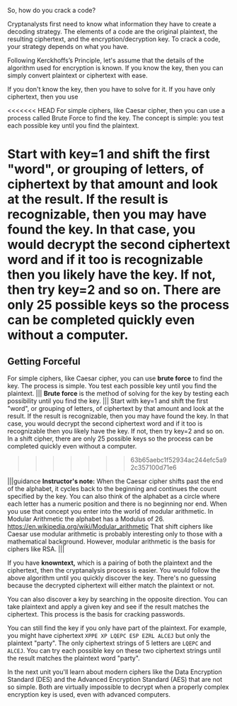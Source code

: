 So, how do you crack a code?

Cryptanalysts first need to know what information they have to create a decoding strategy.  The elements of a code are the original plaintext, the resulting ciphertext, and the encryption/decryption key. To crack a code, your strategy depends on what you have. 

Following Kerckhoffs’s Principle, let's assume that the details of the algorithm used for encryption is known. If you know the key, then you can simply convert plaintext or ciphertext with ease.

If you don't know the key, then you have to solve for it.  If you have only ciphertext, then you use 

<<<<<<< HEAD
For simple ciphers, like Caesar cipher, then you can use a process called Brute Force to find the key. The concept is simple: you test each possible key until you find the plaintext. 

Start with key=1 and shift the first "word", or grouping of letters, of ciphertext by that amount and look at the result. If the result is recognizable, then you may have found the key. In that case, you would decrypt the second ciphertext word and if it too is recognizable then you likely have the key. If not, then try key=2 and so on. There are only 25 possible keys so the process can be completed quickly even without a computer.
=======
## Getting Forceful 
For simple ciphers, like Caesar cipher, you can use **brute force** to find the key. The process is simple. You test each possible key until you find the plaintext. 
|||
**Brute force** is the method of solving for the key by testing each possibility until you find the key.
|||
Start with key=1 and shift the first "word", or grouping of letters, of ciphertext by that amount and look at the result. If the result is recognizable, then you may have found the key. In that case, you would decrypt the second ciphertext word and if it too is recognizable then you likely have the key. If not, then try key=2 and so on. In a shift cipher, there are only 25 possible keys so the process can be completed quickly even without a computer.
>>>>>>> 63b65aebc1f52934ac244efc5a92c357100d71e6

|||guidance
**Instructor's note:**  When the Caesar cipher shifts past the end of the alphabet, it cycles back to the beginning and continues the count specified by the key. You can also think of the alphabet as a circle where each letter has a numeric position and there is no beginning nor end. When you use that concept you enter into the world of modular arithmetic. In Modular Arithmetic the alphabet has a Modulus of 26.
https://en.wikipedia.org/wiki/Modular_arithmetic
That shift ciphers like Caesar use modular arithmetic is probably interesting only to those with a mathematical background. However, modular arithmetic is the basis for ciphers like RSA.
|||

If you have **knowntext,** which is a pairing of both the plaintext and the ciphertext, then the cryptanalysis process is easier. You would follow the above algorithm until you quickly discover the key. There's no guessing because the decrypted ciphertext will either match the plaintext or not.

You can also discover a key by searching in the opposite direction. You can take plaintext and apply a given key and see if the result matches the ciphertext. This process is the basis for cracking passwords.

You can still find the key if you only have part of the plaintext. For example, you might have ciphertext `XPPE XP LQEPC ESP EZRL ALCEJ` but only the plaintext "party". The only ciphertext strings of 5 letters are `LQEPC` and `ALCEJ`. You can try each possible key on these two ciphertext strings until the result matches the plaintext word "party".

 
In the next unit you'll learn about modern ciphers like the Data Encryption Standard (DES) and the Advanced Encryption Standard (AES) that are not so simple. Both are virtually impossible to decrypt when a properly complex encryption key is used, even with advanced computers.  
